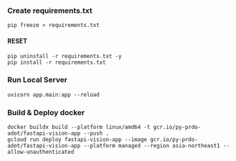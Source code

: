 ### Create requirements.txt

```
pip freeze > requirements.txt
```

#### RESET

```
pip uninstall -r requirements.txt -y
pip install -r requirements.txt
```

### Run Local Server

```
uvicorn app.main:app --reload
```

### Build & Deploy docker

```
docker buildx build --platform linux/amd64 -t gcr.io/py-prdo-adot/fastapi-vision-app --push .
gcloud run deploy fastapi-vision-app --image gcr.io/py-prdo-adot/fastapi-vision-app --platform managed --region asia-northeast1 --allow-unauthenticated
```
